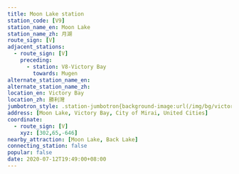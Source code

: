 ```yaml
---
title: Moon Lake station
station_code: [V9]
station_name_en: Moon Lake
station_name_zh: 月湖
route_sign: [V]
adjacent_stations:
  - route_sign: [V]
    preceding:
      - station: V8-Victory Bay
        towards: Mugen
alternate_station_name_en: 
alternate_station_name_zh: 
location_en: Victory Bay
location_zh: 勝利灣
jumbotron_style: .station-jumbotron{background-image:url(/img/bg/victoryline.png);background-repeat:no-repeat;background-size:50% 10px;background-position:left 130px}
address: [Moon Lake, Victory Bay, City of Mirai, United Cities]
coordinate:
  - route_sign: [V]
    xyz: [302,65,-646]
nearby_attraction: [Moon Lake, Back Lake]
connecting_station: false
popular: false
date: 2020-07-12T19:49:00+08:00
---
```


